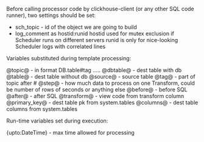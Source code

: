  Before calling processor code by clickhouse-client (or any other SQL code runner),
  two settings should be set:
 - sch_topic  - id of the object we are going to build
 - log_comment as hostid:runid
    hostid used for mutex exclusion if Scheduler runs on different servers
    runid is only for nice-looking Scheduler logs with correlated lines

 Variables substituted during template processing:
 
 @topic@     - in format DB.table#tag .....
 @dbtable@   - dest table with db
 @table@     - dest table without db
 @source@    - source table
 @tag@       - part of topic after #
 @step@      - how much data to process on one Transform, could be number of rows of seconds or anything else
 @before@    - before SQL
 @after@     - after SQL
 @transform@ - view code from transform column
 @primary_key@ - dest table pk from system.tables
 @columns@    - dest table columns from system.tables

Run-time variables set during execution:

{upto:DateTime} - max time allowed for processing
